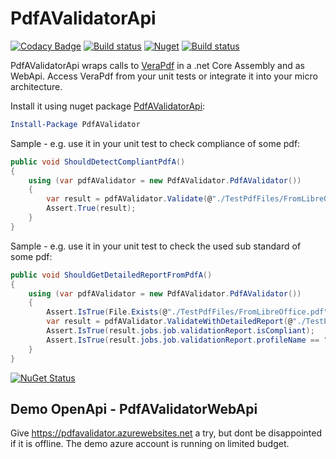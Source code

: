 # PdfAValidatorApi

[![Codacy Badge](https://api.codacy.com/project/badge/Grade/30d54e6caa344b12b27f0d725cac52d9)](https://app.codacy.com/app/stesee/PdfAValidatorApi?utm_source=github.com&utm_medium=referral&utm_content=Codeuctivity/PdfAValidatorApi&utm_campaign=Badge_Grade_Settings)
[![Build status](https://ci.appveyor.com/api/projects/status/hwa0obfdvoxy9wkw?svg=true)](https://ci.appveyor.com/project/stesee/pdfavalidatorapi) [![Nuget](https://img.shields.io/nuget/v/PdfaValidator.svg)](https://www.nuget.org/packages/PdfAValidator/)
[![Build status](https://codeuctivity.visualstudio.com/PdfAValidatorApi/_apis/build/status/PdfAValidator%20-%20CI)](https://codeuctivity.visualstudio.com/PdfAValidatorApi/_build/latest?definitionId=1)

PdfAValidatorApi wraps calls to [VeraPdf](http://www.preforma-project.eu/pdfa-conformance-checker.html) in a .net Core Assembly and as WebApi. Access VeraPdf from your unit tests or integrate it into your micro architecture.

Install it using nuget package [PdfAValidatorApi](https://www.nuget.org/packages/PdfAValidator/):

```PowerShell
Install-Package PdfAValidator
```

Sample - e.g. use it in your unit test to check compliance of some pdf:

```csharp
public void ShouldDetectCompliantPdfA()
{
    using (var pdfAValidator = new PdfAValidator.PdfAValidator())
    {
        var result = pdfAValidator.Validate(@"./TestPdfFiles/FromLibreOffice.pdf");
        Assert.True(result);
    }
}
```

Sample - e.g. use it in your unit test to check the used sub standard of some pdf:

```csharp
public void ShouldGetDetailedReportFromPdfA()
{
    using (var pdfAValidator = new PdfAValidator.PdfAValidator())
    {
        Assert.IsTrue(File.Exists(@"./TestPdfFiles/FromLibreOffice.pdf"));
        var result = pdfAValidator.ValidateWithDetailedReport(@"./TestPdfFiles/FromLibreOffice.pdf");
        Assert.IsTrue(result.jobs.job.validationReport.isCompliant);
        Assert.IsTrue(result.jobs.job.validationReport.profileName == "PDF/A-1A validation profile");
    }
}
```

[![NuGet Status](http://nugetstatus.com/PdfAValidator.png)](http://nugetstatus.com/packages/PdfAValidator)

## Demo OpenApi - PdfAValidatorWebApi

Give <https://pdfavalidator.azurewebsites.net> a try, but dont be disappointed if it is offline. The demo azure account is running on limited budget.
